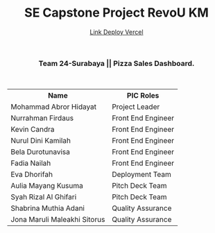 <p align="center">
  <h1 align="center">SE Capstone Project RevoU KM</h1>
  <p align="center">
  <a href="https://vercel.com/login?next=%2Fsso-api%3Furl%3Dhttps%253A%252F%252Fkm-feb24-surabaya-24-fw1f8u2fy-evas-projects-e06c712a.vercel.app%252F%26nonce%3Dc24301bc4cbe4e5f8925ea35225186472b9586110af241f9ba671b3ce7532e6f">Link Deploy Vercel</a>
</p>
<br>
  <h3 align="center">
  Team 24-Surabaya || Pizza Sales Dashboard.</h3> 
</p>
<br>

<table align="center">
  <tr>
    <th>Name</th>
    <th>PIC Roles</th>
    
  </tr>
  <tr>
    <td>Mohammad Abror Hidayat</td>
    <td>Project Leader</td>
    
  </tr>
  <tr>
    <td>Nurrahman Firdaus</td>
    <td>Front End Engineer</td>
    
  </tr>
  <tr>
    <td>Kevin Candra</td>
    <td>Front End Engineer</td>
    
  </tr>
  <tr>
    <td>Nurul Dini Kamilah</td>
    <td>Front End Engineer</td>
    
  </tr>
  <tr>
    <td>Bela Durotunavisa</td>
    <td>Front End Engineer</td>
    
  </tr>
  <tr>
    <td>Fadia Nailah</td>
    <td>Front End Engineer</td>
  </tr>
    <tr>
    <td>Eva Dhorifah</td>
    <td>Deployment Team</td>
  </tr>
    <tr>
    <td>Aulia Mayang Kusuma</td>
    <td>Pitch Deck Team</td>
  </tr>
    <tr>
    <td>Syah Rizal Al Ghifari</td>
    <td>Pitch Deck Team</td>
  </tr>
    <tr>
    <td>Shabrina Muthia Adani</td>
    <td>Quality Assurance</td>
  </tr>
    <tr>
    <td>Jona Maruli Maleakhi Sitorus</td>
    <td>Quality Assurance</td>
  </tr>
</table>
